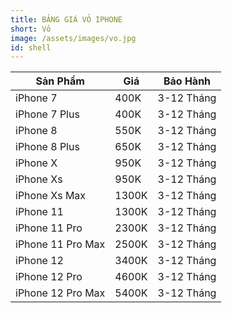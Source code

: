 ```yaml
---
title: BẢNG GIÁ VỎ IPHONE
short: Vỏ
image: /assets/images/vo.jpg
id: shell
---
```


| Sản Phẩm          | Giá   | Bảo Hành   |
| ----------------- | ----- | ---------- |
| iPhone 7          | 400K  | 3-12 Tháng |
| iPhone 7 Plus     | 400K  | 3-12 Tháng |
| iPhone 8          | 550K  | 3-12 Tháng |
| iPhone 8 Plus     | 650K  | 3-12 Tháng |
| iPhone X          | 950K  | 3-12 Tháng |
| iPhone Xs         | 950K  | 3-12 Tháng |
| iPhone Xs Max     | 1300K | 3-12 Tháng |
| iPhone 11         | 1300K | 3-12 Tháng |
| iPhone 11 Pro     | 2300K | 3-12 Tháng |
| iPhone 11 Pro Max | 2500K | 3-12 Tháng |
| iPhone 12         | 3400K | 3-12 Tháng |
| iPhone 12 Pro     | 4600K | 3-12 Tháng |
| iPhone 12 Pro Max | 5400K | 3-12 Tháng |
